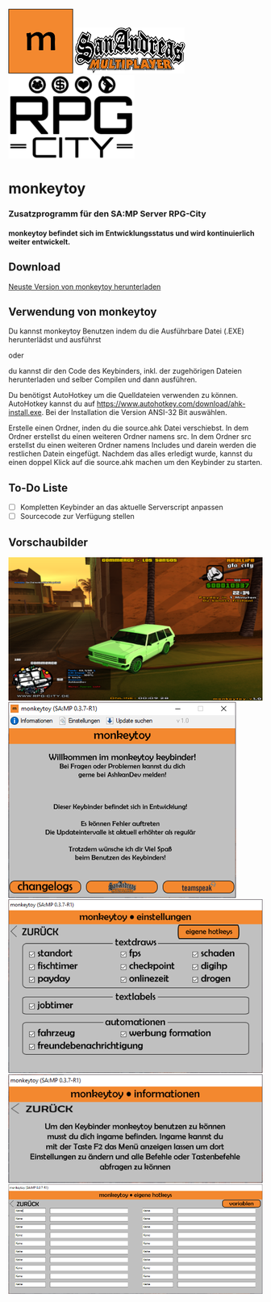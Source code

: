![monkeytoy Logo](https://raw.githubusercontent.com/Ashkan-TBZ/monkeytoy/master/ressources/monkeytoy_icon_x128.png)
![SA:MP Logo](https://raw.githubusercontent.com/Ashkan-TBZ/monkeytoy/master/ressources/samp_logo.png) ![RPG-City Logo](https://raw.githubusercontent.com/Ashkan-TBZ/monkeytoy/master/ressources/rpg-city_logo.png)

# monkeytoy
### Zusatzprogramm für den SA:MP Server RPG-City
#### monkeytoy befindet sich im Entwicklungsstatus und wird kontinuierlich weiter entwickelt.

## Download
[Neuste Version von monkeytoy herunterladen](https://raw.githubusercontent.com/Ashkan-TBZ/monkeytoy/master/monkeytoy.exe)

## Verwendung von monkeytoy
Du kannst monkeytoy Benutzen indem du die Ausführbare Datei (.EXE) herunterlädst und ausführst

oder

du kannst dir den Code des Keybinders, inkl. der zugehörigen Dateien herunterladen und selber Compilen und dann ausführen.

Du benötigst AutoHotkey um die Quelldateien verwenden zu können. AutoHotkey kannst du auf https://www.autohotkey.com/download/ahk-install.exe. Bei der Installation die Version ANSI-32 Bit auswählen.

Erstelle einen Ordner, inden du die source.ahk Datei verschiebst. In dem Ordner erstellst du einen weiteren Ordner namens src. In dem Ordner src erstellst du einen weiteren Ordner namens Includes und darein werden die restlichen Datein eingefügt.
Nachdem das alles erledigt wurde, kannst du einen doppel Klick auf die source.ahk machen um den Keybinder zu starten.

## To-Do Liste
- [ ] Kompletten Keybinder an das aktuelle Serverscript anpassen
- [ ] Sourcecode zur Verfügung stellen

## Vorschaubilder
![InGame Overlay](https://raw.githubusercontent.com/Ashkan-TBZ/monkeytoy/master/pictures/monkeytoy_ingameoverlay.png)
![Hauptmenü](https://raw.githubusercontent.com/Ashkan-TBZ/monkeytoy/master/pictures/mainmenu.PNG)
![Einstellungen](https://raw.githubusercontent.com/Ashkan-TBZ/monkeytoy/master/pictures/einstellungen.PNG)
![Informationen](https://raw.githubusercontent.com/Ashkan-TBZ/monkeytoy/master/pictures/informationen.PNG)
![Eigene Hotkeys](https://raw.githubusercontent.com/Ashkan-TBZ/monkeytoy/master/pictures/eigenehotkeys.PNG)
